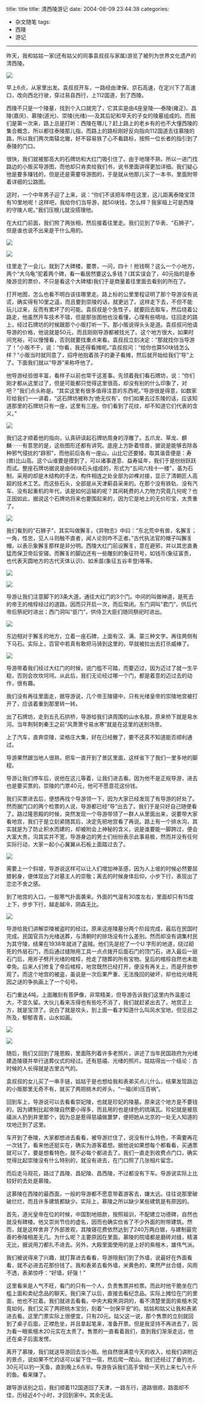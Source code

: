 

title: title
title: 清西陵游记
date: 2004-08-09 23:44:38
categories:
- 杂文随笔
tags:
- 西陵
- 游记


---

昨天，我和姑姑一家(还有姑父的同事袁叔叔与家属)游览了被列为世界文化遗产的清西陵。

![](http://7mnmvp.com1.z0.glb.clouddn.com/xiling_cover.jpg)  

早上6点，从家里出发。袁叔叔开车，一路经由津保、京石高速，在定兴下了高速口，改向西北行驶，穿过易县西行，上112国道，到了西陵。

西陵不只是一个陵墓，找到个入口就完了，它其实是由4座皇陵──泰陵(雍正)、昌陵(嘉庆)、慕陵(道光)、崇陵(光绪)──及其后妃和早夭的子女的陵墓组成的。而我们是第一次来，路上总是打听：西陵在哪儿？赶上路上的老乡有的也不大懂西陵的集合概念，所以都往泰陵那儿指，而路上的路标刚好反向指向112国道去往慕陵的路，所以我们两次南辕北辙，好不容易铁了心不看路标，按照一位长者的指引到了泰陵的门口。

很快，我们就被那高大的石牌坊和大红门吸引住了。由于地理不熟，所以一进门找路边的小贩买导游图，而他却只肯卖给我们书，说书里面讲得更加详细。我们疑心他是要多赚钱的，但是还是需要导游图的，于是就从他那儿买了一本书，里面附带着详细的公路图。

这时，一个中年男子迎了上来，说：“你们不该把车停在这里，这儿距离泰陵宝顶有10里地呢！这样吧，我给你们当导游，就50块钱，怎么样？我家祖上可是西陵的守陵人呢。”我们压根儿就没搭理他。

在大红门前面，我们照了两张相，然后接着往里走。我们见到了华表、“石狮子”，但是谁也说不出来是干什么用的。

![](http://7mnmvp.com1.z0.glb.clouddn.com/xiling_aunt_whole_family_red_gate.jpg)

![](http://7mnmvp.com1.z0.glb.clouddn.com/xiling_red_gate_moi.JPG)

往里走了一会儿，就到了大碑楼，要票，一问，四十！抢钱啊？这么一个小地方，两个“大乌龟”驼着两个碑，看一看居然要这么多钱？(其实误会了，40元指的是泰陵游览的票价，不只是看这个大碑楼)我们于是商量着往里面去看别的所在了。

打开地图，怎么也看不明白该往哪里走。路上标的公里里程证明了那个导游没有说谎，确实得有10里之遥，而且要到崇陵的话，就更远了。这样走下去，不但不能玩儿过来，反而有累坏了的可能。袁叔叔是个急性子，就要回去取车，然后绕着公路走，他虽然开车技术不错，但是那张图他也没看懂，心理有些嘀咕，往回走的路上，经过石牌坊的时候跟那个小贩打听一下。那小贩说得头头是道。袁叔叔问他请导游的价格，他说就是50元，而且刚刚导游都被找光了。这个地方很大，如果时间充裕，可以慢慢看，否则就要找重点来看。袁叔叔立刻决定：“那就找你当导游了！”小贩不干，说：“你看，我还得看摊呢。”袁叔叔问：“给你也算50块钱怎么样？”小贩当时就同意了，招呼他抱着孩子的妻子看摊，然后就开始给我们“导”上了。下面我们就以“导游”来称呼他了。

他导游经验很丰富，看样子以前也常干这差事。先领着我们看石牌坊，说：“你们刚才都从这里过了，但是可能都只觉得这里很高，却没有别的什么印象了，对吧？”我们点头称是。“其实这里有很多值得注意的东西呢。”导游很是得意，如数家珍给我们一一讲着，“这石牌坊被称为‘绝无仅有’，你们如果去过东陵的话，应该知道那里的石牌坊只有一座，这里有三座。你们看到了花纹，却不知道它们代表的含义。”

![](http://7mnmvp.com1.z0.glb.clouddn.com/biggest_stone_paifang_in_china.jpg)

我们这才顺着他的指向，认真研读起石牌坊周身的浮雕了。五爪龙、草龙、麒麟⋯⋯有意思的是，这些图形还都有讲究。底座上方卧着怪兽，据说是能够去除各种邪气侵扰的“辟邪”，而他前后各有一座山，山比它还要矮，取其谐音便是：寿(兽)比山高。这个山谁要是摸到了，可以诸事遂意、益寿延年，我们于是纷纷跃跃而试。整座石牌坊据说是由66块石头组成的，形式为“五间六柱十一楼”，虽为石制，采用的却是木结构的手法，构件相连之处全部为卯榫对接，显示了清朝匠人高超的技术工艺。而这些石头，全部是从天津蓟县采来的。在那个没有铁轨、没有汽车、没有起重机的年代，该是如何运输的呢？其间耗费的人力物力究竟几何呢？也正因如此，据说这个石牌坊将来也要围起来的，因为它是地上的无价珍宝，太贵重了。

![](http://7mnmvp.com1.z0.glb.clouddn.com/uncle_touch_stone_mountain.jpg)

我们看到的“石狮子”，其实叫做獬豸。《异物志》中曰：“东北荒中有兽，名獬豸；一角，性忠，见人斗则触不直者，闻人论则咋不正者。”古代执法官的帽子叫獬豸帽，以表示象獬豸那样是非分明。西陵大红门前设獬豸，意在避邪，并以其忠直勇猛而保卫帝后安寝。而獬豸的脚边还有一些雕刻的象征符号，如钱币(象征富贵，也代表天圆地方的古代天体认识)、如禾苗(象征五谷丰登)等等。

![](http://7mnmvp.com1.z0.glb.clouddn.com/xiezhi_the_monster.jpg)

![](http://7mnmvp.com1.z0.glb.clouddn.com/stone_coins.jpg)

导游让我们注意脚下的3条大道，通往大红门的3个门。中间的叫做神道，是死去的帝王的棺椁经过的道路，因而只开启一次，而后常闭。东门洞叫“君门”，供后代帝后祭祀时进出；西门洞叫“臣门”，供侍卫大臣们随同祭祀时进出。

![](http://7mnmvp.com1.z0.glb.clouddn.com/three_roads_in_front_of_red_gate.jpg)

东边相对于獬豸的地方，立着一座石碑，上面有汉、满、蒙三种文字。再往两侧有下马石。实际上，百官中若真有敢把马骑到这里的，早就被拉出去打杀威棒了。

![](http://7mnmvp.com1.z0.glb.clouddn.com/stone_three_different_languages.jpg)

导游带着我们经过大红门的时候，说门槛不可踏，而要迈过，因为迈过了就一生平稳，否则会坎坎坷坷。从此后，我们无论经过哪一个门，都是着意的迈过去的动作，很有趣。

我们没有再往里面走，据导游说，几个帝王陵寝中，只有光绪皇帝的崇陵地宫被打开了，应该着重到那里转一转。

出了石牌坊，走到五孔石拱桥，导游给我们讲周围的山水名胜，原来桥下就是易水河。当年荆轲刺秦王之前“风萧萧兮易水寒”就是在这里的送别场景。

上了汽车，直奔崇陵，梁格庄大集，好在已经散了，要不还真不知道能否顺利通过。

导游果然跟当地人很熟，把车一直开到了景区里面，这样省下了我们一里多地的脚程。

导游让我们停车后，说他在这儿等着，让我们进去看。因为他不是正规导游，进去也是要买票的，崇陵的门票40元，他可不愿意花这份钱。

我们买票进去后，便想再找个导游领一下，因为大家已经发现了有导游的好处了。然而据门口的两个检票的人说，导游都已经“导”出去了。我们于是只好自己随便看了。路过隆恩殿的时候，突然发现一个导游带领了一群人从里面出来，说要带大家看地宫，我们于是立刻紧随其后，决定先把地宫看了再说。路上有一个排水沟，其实就是为了防止积水而建的，却被附会上神秘的含义，说是谁要能一脚跨过，便会大富大贵。沟其实并不宽，导游身边的男士们纷纷表示此事易极，然而并没有任何实际行动，大家一起小心翼翼从石板上面踏过去了。

![](http://7mnmvp.com1.z0.glb.clouddn.com/down_strain_under_palace.jpg)

需要上一个斜坡，导游说这样可以让人们增加神圣感，因为人上坡的时候必然要屈膝躬身，便体现出了对墓主人的崇敬；离去的时候身体后仰，小步下行，表现出了恋恋不舍之感。

到了地宫的入口，一股寒气扑面袭来。外面的气温有30度左右，里面却只有15度上下，步步下行，越走越冷，阴森无比。

![](http://7mnmvp.com1.z0.glb.clouddn.com/entrance_of_under_palace.JPG)

导游给我们讲解崇陵被盗时的经过。原来这座陵墓分两个阶段完成，最后在民国时完成。民国官员为光绪送葬，与清朝时的排场没有什么差别。然而却没有调集村民为其守陵，结果在1938年就进了盗贼。他们先是挖了一个U 字形的地道，绕过砌死的外层石门，而后通过缝隙用工具一点点拨开后面石门的顶门石，进入最后一层石门后，用斧子劈开光绪的棺椁，抢走了随葬的所有宝物。皇后的棺椁自然也未能幸免。后来人们修复了帝后棺椁，地宫既然已经打开，便没有再关上，而是开放参观了。而这个地宫的被盗，虽说是一次后果严重、无法挽回的破坏，却也给光绪死因之谜的争执画上了一个句号。

石门重达4吨，上面雕刻有菩萨像，非常精美，但导游告诉我们这里内外温差过大，不宜久留。大伙儿看来冻得也有些吃不消了，我们就赶紧出去了。地宫正上方，就是宝顶了。说白了就是坟头，到上面一看才知道什么叫风水宝地，但见目之所及，郁郁青青，山水如画。

![](http://7mnmvp.com1.z0.glb.clouddn.com/wanghui_on_top_of_baoding.jpg)

![](http://7mnmvp.com1.z0.glb.clouddn.com/aunt_the_other_side_of_baoding.jpg)

随后，我们又回到了隆恩殿，里面陈列着许多老照片，讲述了当年民国政府为光绪建造陵寝并举行送葬仪式的经过。还有慈禧、光绪的照片。姑姑得出一个结论：古时候的人长得就是古里古气的。

袁叔叔的女儿买了一串手链，姑姑于是也想给我和表弟买点儿什么，结果发现路边的小贩那里无奇不有，就买了两把桃木的斧头，“一福(斧)压百祸”。

回到车上，导游说可以去看看崇妃陵，也就是珍妃的陵墓。原来这个地方是不要钱的。因为建制比起帝陵自然要小得多，而且用的也是绿色的琉璃瓦。珍妃就是被慈禧派人扔到井里那个，因为总是惹得慈禧做噩梦，便把她从北京的一处无人知道的坟地迁到了这里。

车开到了泰陵，大家都想进去看看，被导游拦住了，说没有什么特色，不需要再花一次钱了。看来他还挺实在，确实为游客着想。据他说如果想每个都看看，买通票就可以了，要是想看特色，就不必每个都进去了。我们一直走到收费点门口，确实觉得比起崇陵没有什么特别的，就没有进去，在门口照了几张相片留念。

而后走马观花，路过了昌陵、昌妃陵、昌西陵，不过都没有下车。导游说实际上比较好的去处是慕陵。

这慕陵在西陵的最西面，一般的导游都不愿意带着游客去，嫌太远。往往说那里破破烂烂，而且许多建筑都缺少。实际上，慕陵之所以缺少某些建筑是有原因的。

首先，道光皇帝在位的时候，中国割地赔款，按照祖训，不配建立功德碑，自然也就没有碑楼。他又崇尚节俭的虚名，因而也确实俭省了不少外面的附带建筑。然而，就是这样舍弃了外部景观，其陵寝花费依然达到了240万两白银，与建制最完善的泰陵相差无几。为什么呢？主要原因在里面。慕陵的院墙都是磨砖对缝，精湛无比，据说用刀都扎不进去。另外，大殿里面使用的是上好的紫檀木，雄伟气派。

我们被说得来了兴趣，就打算进去看看，导游陪我们到了外墙，说最好在外面看看，就不必进去花那份钱了。我和表弟去看外墙，米黄色的，果然严丝合缝，风雨不透，表弟惊呼：“好墙，好强！”

这里看来是人气不旺，看门的只有一个人，负责售票并检票。而此时他干脆坐在门槛上面和卖纪念品的聊天。我们来了以后，直接去看纪念品。实际上摊位在门的里面，他也不拦着。我们就进去看看。中央大殿黑洞洞的，看不清楚里面的紫檀木究竟如何。我们又买了两把桃木宝剑，刻着“一剑保平安”的。姑姑和姑父让我和表弟进去看。这里门票实际上很便宜，只有20元。姑父这一说，那个售票的立刻就回到了桌子后面，正襟危坐，并且拿起笔来，准备开票。但是我坚持不再进去了，因为看一眼紫檀木20元实在太贵了。售票的一直看着我们，直到我们渐渐走远，他还在桌子后面发愣。

离开了慕陵，我们就送导游回去当小贩。他自然很满意今天的收入，给我们讲附近的景点，说如果不忙的话可以留下住一宿，然后爬一爬山。我们还经过了垂钓池，30元可以钓一天鱼，直到晚上6点半。导游告诉我们高手曾经一天钓上来七八十斤的鱼。看来赚了。

跟导游话别之后，我们顺着112国道回了天津，一路东行，道路很顺，路面却不佳，历经近4个小时，才回到家中。其余无话。


